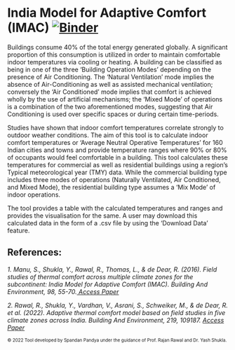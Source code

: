 # India Model for Adaptive Comfort (IMAC) [![Binder](https://mybinder.org/badge_logo.svg)](https://mybinder.org/v2/gh/CARBSE/IMAC/HEAD?urlpath=voila%2Frender%2FIMAC_Widget_V5.ipynb)
Buildings consume 40% of the total energy generated globally. A significant proportion of this consumption is utilized in order to maintain comfortable indoor temperatures via cooling or heating. A building can be classified as being in one of the three ‘Building Operation Modes’ depending on the presence of Air Conditioning. The ‘Natural Ventilation’ mode implies the absence of Air-Conditioning as well as assisted mechanical ventilation; conversely the ‘Air Conditioned’  mode implies that comfort is achieved wholly by the use of artificial mechanisms; the ‘Mixed Mode’ of operations is a combination of the two aforementioned modes, suggesting that Air Conditioning is used over specific spaces or during certain time-periods.

Studies have shown that indoor comfort temperatures correlate strongly to outdoor weather conditions. The aim of this tool is to calculate indoor comfort temperatures or ‘Average Neutral Operative Temperatures’ for 160 Indian cities and towns and provide temperature ranges where 90% or 80% of occupants would feel comfortable in a building. This tool calculates these temperatures for commercial as well as residential buildings using a region’s Typical meteorological year (TMY) data. While the commercial building type includes three modes of operations (Naturally Ventilated, Air Conditioned, and Mixed Mode), the residential building type assumes a ‘Mix Mode’ of indoor operations. 

The tool provides a table with the calculated temperatures and ranges and provides the visualisation for the same. A user may download this calculated data in the form of a .csv file by using the ‘Download Data’ feature. 

## References: 
 <p><cite align="justify"> 1.  Manu, S., Shukla, Y., Rawal, R., Thomas, L., & de Dear, R. (2016). Field studies of thermal comfort across multiple climate zones for the subcontinent: India Model for Adaptive Comfort (IMAC). Building And Environment, 98, 55-70.<a href="https://doi.org/10.1016/j.buildenv.2015.12.019"> Access Paper </a></cite>
</p> 
     
  <p><cite align="justify">2. Rawal, R., Shukla, Y., Vardhan, V., Asrani, S., Schweiker, M., & de Dear, R. et al. (2022). Adaptive thermal comfort model based on field studies in five climate zones across India. Building And Environment, 219, 109187. <a href="https://doi.org/10.1016/j.buildenv.2022.109187">Access Paper</a></cite></p>

<left><span style="font-size:10px">© 2022&nbsp;Tool developed by Spandan Pandya under the guidance of Prof. Rajan Rawal and Dr. Yash Shukla.</span><left>

